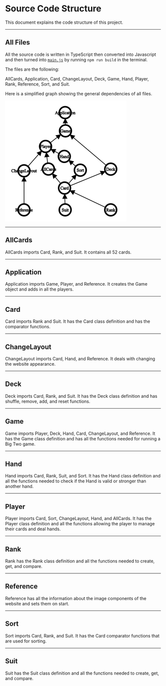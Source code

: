 # Source Code Structure

This document explains the code structure of this project.

---

## All Files

All the source code is written in TypeScript then converted into Javascript and then turned into [```main.js```](dist/main.js) by running ```npm run build``` in the terminal.

The files are the following: 

AllCards, Application, Card, ChangeLayout, Deck, Game, Hand, Player, Rank, Reference, Sort, and Suit.

Here is a simplified graph showing the general dependencies of all files.

![Simple Graph](images/demo/simple_graph.png)

---

## AllCards

AllCards imports Card, Rank, and Suit. It contains all 52 cards.

---

## Application

Application imports Game, Player, and Reference. It creates the Game object and adds in all the players.

---

## Card

Card imports Rank and Suit. It has the Card class definition and has the comparator functions.

---

## ChangeLayout

ChangeLayout imports Card, Hand, and Reference. It deals with changing the website appearance.

--- 

## Deck

Deck imports Card, Rank, and Suit. It has the Deck class definition and has shuffle, remove, add, and reset functions.

---

## Game

Game imports Player, Deck, Hand, Card, ChangeLayout, and Reference. It has the Game class definition and has all the functions needed for running a Big Two game.

---

## Hand

Hand imports Card, Rank, Suit, and Sort. It has the Hand class definition and all the functions needed to check if the Hand is valid or stronger than another hand.

---

## Player

Player imports Card, Sort, ChangeLayout, Hand, and AllCards. It has the Player class definition and all the functions allowing the player to manage their cards and deal hands.

---

## Rank

Rank has the Rank class definition and all the functions needed to create, get, and compare.

--- 

## Reference

Reference has all the information about the image components of the website and sets them on start.

---

## Sort

Sort imports Card, Rank, and Suit. It has the Card comparator functions that are used for sorting.

---

## Suit

Suit has the Suit class definition and all the functions needed to create, get, and compare.
